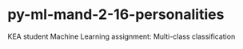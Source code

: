 # py-ml-mand-2-16-personalities
KEA student Machine Learning assignment: Multi-class classification

